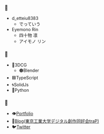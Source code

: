 ### :name_badge:

- d_etteiu8383
  - でっていう
- Eyemono Rin
  - 四十物 凛
  - アイモノ リン

### :muscle:

- :ice_cube:3DCG
  - :orange_circle:Blender
- :blue_square:TypeScript
- :cyclone:SolidJs
- :snake:Python

### :link:

- :eye:[Portfolio](https://www.eyemono.moe/)
- :memo:[Blog(東京工業大学デジタル創作同好会traP)](https://trap.jp/author/d_etteiu8383/)
- :bird:[Twitter](https://twitter.com/d_etteiu8383)
